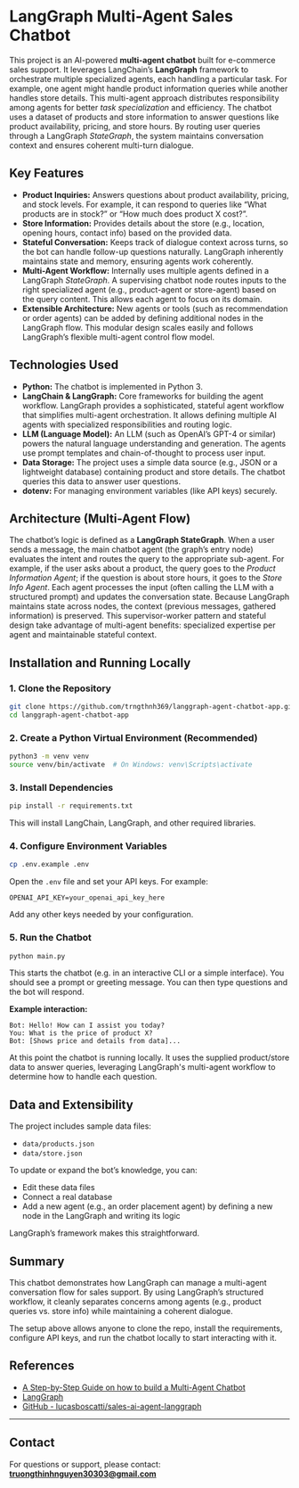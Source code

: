 # LangGraph Multi-Agent Sales Chatbot

This project is an AI-powered **multi-agent chatbot** built for e-commerce sales support. It leverages LangChain’s **LangGraph** framework to orchestrate multiple specialized agents, each handling a particular task. For example, one agent might handle product information queries while another handles store details. This multi-agent approach distributes responsibility among agents for better _task specialization_ and efficiency. The chatbot uses a dataset of products and store information to answer questions like product availability, pricing, and store hours. By routing user queries through a LangGraph _StateGraph_, the system maintains conversation context and ensures coherent multi-turn dialogue.

## Key Features
- **Product Inquiries:** Answers questions about product availability, pricing, and stock levels. For example, it can respond to queries like “What products are in stock?” or “How much does product X cost?”.  
- **Store Information:** Provides details about the store (e.g., location, opening hours, contact info) based on the provided data.  
- **Stateful Conversation:** Keeps track of dialogue context across turns, so the bot can handle follow-up questions naturally. LangGraph inherently maintains state and memory, ensuring agents work coherently.  
- **Multi-Agent Workflow:** Internally uses multiple agents defined in a LangGraph _StateGraph_. A supervising chatbot node routes inputs to the right specialized agent (e.g., product-agent or store-agent) based on the query content. This allows each agent to focus on its domain.  
- **Extensible Architecture:** New agents or tools (such as recommendation or order agents) can be added by defining additional nodes in the LangGraph flow. This modular design scales easily and follows LangGraph’s flexible multi-agent control flow model.

## Technologies Used
- **Python:** The chatbot is implemented in Python 3.  
- **LangChain & LangGraph:** Core frameworks for building the agent workflow. LangGraph provides a sophisticated, stateful agent workflow that simplifies multi-agent orchestration. It allows defining multiple AI agents with specialized responsibilities and routing logic.  
- **LLM (Language Model):** An LLM (such as OpenAI’s GPT-4 or similar) powers the natural language understanding and generation. The agents use prompt templates and chain-of-thought to process user input.  
- **Data Storage:** The project uses a simple data source (e.g., JSON or a lightweight database) containing product and store details. The chatbot queries this data to answer user questions.  
- **dotenv:** For managing environment variables (like API keys) securely.

## Architecture (Multi-Agent Flow)
The chatbot’s logic is defined as a **LangGraph StateGraph**. When a user sends a message, the main chatbot agent (the graph’s entry node) evaluates the intent and routes the query to the appropriate sub-agent. For example, if the user asks about a product, the query goes to the _Product Information Agent_; if the question is about store hours, it goes to the _Store Info Agent_. Each agent processes the input (often calling the LLM with a structured prompt) and updates the conversation state. Because LangGraph maintains state across nodes, the context (previous messages, gathered information) is preserved. This supervisor-worker pattern and stateful design take advantage of multi-agent benefits: specialized expertise per agent and maintainable stateful context.

## Installation and Running Locally

### 1. Clone the Repository

```bash
git clone https://github.com/trngthnh369/langgraph-agent-chatbot-app.git
cd langgraph-agent-chatbot-app
```

### 2. Create a Python Virtual Environment (Recommended)

```bash
python3 -m venv venv
source venv/bin/activate  # On Windows: venv\Scripts\activate
```

### 3. Install Dependencies

```bash
pip install -r requirements.txt
```

This will install LangChain, LangGraph, and other required libraries.

### 4. Configure Environment Variables

```bash
cp .env.example .env
```

Open the `.env` file and set your API keys. For example:

```
OPENAI_API_KEY=your_openai_api_key_here
```

Add any other keys needed by your configuration.

### 5. Run the Chatbot

```bash
python main.py
```

This starts the chatbot (e.g. in an interactive CLI or a simple interface). You should see a prompt or greeting message. You can then type questions and the bot will respond.

**Example interaction:**

```
Bot: Hello! How can I assist you today?
You: What is the price of product X?
Bot: [Shows price and details from data]...
```

At this point the chatbot is running locally. It uses the supplied product/store data to answer queries, leveraging LangGraph's multi-agent workflow to determine how to handle each question.

## Data and Extensibility

The project includes sample data files:

- `data/products.json`
- `data/store.json`

To update or expand the bot’s knowledge, you can:

- Edit these data files
- Connect a real database
- Add a new agent (e.g., an order placement agent) by defining a new node in the LangGraph and writing its logic

LangGraph’s framework makes this straightforward.

## Summary

This chatbot demonstrates how LangGraph can manage a multi-agent conversation flow for sales support. By using LangGraph’s structured workflow, it cleanly separates concerns among agents (e.g., product queries vs. store info) while maintaining a coherent dialogue.

The setup above allows anyone to clone the repo, install the requirements, configure API keys, and run the chatbot locally to start interacting with it.

## References

- [A Step-by-Step Guide on how to build a Multi-Agent Chatbot](https://techifysolutions.com/blog/building-a-multi-agent-chatbot-with-langgraph/)
- [LangGraph](https://www.langchain.com/langgraph)
- [GitHub - lucasboscatti/sales-ai-agent-langgraph](https://github.com/lucasboscatti/sales-ai-agent-langgraph)

---

## Contact

For questions or support, please contact: **truongthinhnguyen30303@gmail.com**
